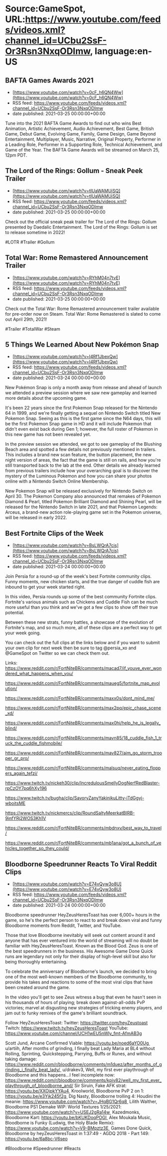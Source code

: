 # Source:GameSpot, URL:https://www.youtube.com/feeds/videos.xml?channel_id=UCbu2SsF-Or3Rsn3NxqODImw, language:en-US

## BAFTA Games Awards 2021
 - [https://www.youtube.com/watch?v=0cF_h6QN4Ww](https://www.youtube.com/watch?v=0cF_h6QN4Ww)
 - RSS feed: https://www.youtube.com/feeds/videos.xml?channel_id=UCbu2SsF-Or3Rsn3NxqODImw
 - date published: 2021-03-25 00:00:00+00:00

Tune into the 2021 BAFTA Game Awards to find out who wins Best Animation, Artistic Achievement, Audio Achievement, Best Game, British Game, Debut Game, Evolving Game, Family, Game Design, Game Beyond Entertainment, Multiplayer, Music, Narrative, Original Property, Performer in a Leading Role, Performer in a Supporting Role, Technical Achievement, and Game of the Year. The BAFTA Game Awards will be streamed on March 25, 12pm PDT.

## The Lord of the Rings: Gollum - Sneak Peek Trailer
 - [https://www.youtube.com/watch?v=tIUaWAMUjSQ](https://www.youtube.com/watch?v=tIUaWAMUjSQ)
 - RSS feed: https://www.youtube.com/feeds/videos.xml?channel_id=UCbu2SsF-Or3Rsn3NxqODImw
 - date published: 2021-03-25 00:00:00+00:00

Check out the official sneak peak trailer for The Lord of the Rings: Gollum presented by Daedalic Entertainment. The Lord of the Rings: Gollum is set to release sometime in 2022! 

#LOTR #Trailer #Gollum

## Total War: Rome Remastered Announcement Trailer
 - [https://www.youtube.com/watch?v=RYhM04n7tvE](https://www.youtube.com/watch?v=RYhM04n7tvE)
 - RSS feed: https://www.youtube.com/feeds/videos.xml?channel_id=UCbu2SsF-Or3Rsn3NxqODImw
 - date published: 2021-03-25 00:00:00+00:00

Check out the Total War: Rome Remastered announcement trailer available for pre-order now on Steam. Total War: Rome Remastered is slated to come out April 29th, 2021! 

#Trailer #TotalWar #Steam

## 5 Things We Learned About New Pokémon Snap
 - [https://www.youtube.com/watch?v=I4Rf1JbexQw](https://www.youtube.com/watch?v=I4Rf1JbexQw)
 - RSS feed: https://www.youtube.com/feeds/videos.xml?channel_id=UCbu2SsF-Or3Rsn3NxqODImw
 - date published: 2021-03-24 00:00:00+00:00

New Pokémon Snap is only a month away from release and ahead of launch we attended a preview session where we saw new gameplay and learned more details about the upcoming game.

It's been 22 years since the first Pokemon Snap released for the Nintendo 64 in 1999, and we're finally getting a sequel on Nintendo Switch titled New Pokemon Snap. Seeing as this is the first game since the N64 days, this will be the first Pokemon Snap game in HD and it will include Pokemon that didn't even exist back during Gen 1; however, the full roster of Pokemon in this new game has not been revealed yet.

In the preview session we attended, we got to see gameplay of the Blushing Beach area and spotted a few details not previously mentioned in trailers. This includes a brand new scan feature, the button placement, the new night version of areas, the fact that the game is still on rails, and how you're still transported back to the lab at the end. Other details we already learned from previous trailers include how your overarching goal is to discover the mystery of the Luminous Pokemon and how you can share your photos online with a Nintendo Switch Online Membership.

New Pokemon Snap will be released exclusively for Nintendo Switch on April 30. The Pokemon Company also announced that remakes of Pokemon Diamond & Pearl, titled Pokemon Brilliant Diamond and Shining Pearl, will be released for the Nintendo Switch in late 2021, and that Pokemon Legends: Arceus, a brand-new action role-playing game set in the Pokemon universe, will be released in early 2022.

## Best Fortnite Clips of the Week
 - [https://www.youtube.com/watch?v=BsLWQrA7cis](https://www.youtube.com/watch?v=BsLWQrA7cis)
 - RSS feed: https://www.youtube.com/feeds/videos.xml?channel_id=UCbu2SsF-Or3Rsn3NxqODImw
 - date published: 2021-03-24 00:00:00+00:00

Join Persia for a round-up of the week's best Fortnite community clips. Funny moments, new chicken starts, and the true danger of cuddle fish are inbound to get your week started right. 

In this video, Persia rounds up some of the best community Fortnite clips. Fortnite's various animals such as Chickens and Cuddle Fish can be much more useful than you think and we've got a few clips to show off their true potential. 

Between these new strats, funny battles, a showcase of the evolution of Fortnite's map, and so much more, all of these clips are a perfect way to get your week going.  

You can check out the full clips at the links below and if you want to submit your own clip for next week then be sure to tag @persia_xo and @GameSpot on Twitter so we can check them out. 

Links:
https://www.reddit.com/r/FortNiteBR/comments/macad7/if_youve_ever_wondered_what_happens_when_you/

https://www.reddit.com/r/FortNiteBR/comments/maueg5/fortnite_map_evolution/

https://www.reddit.com/r/FortNiteBR/comments/maxx0s/dont_mind_me/

https://www.reddit.com/r/FortNiteBR/comments/max2pq/epic_chase_scene_xd/

https://www.reddit.com/r/FortNiteBR/comments/max0hi/help_he_is_legally_blind/

https://www.reddit.com/r/FortNiteBR/comments/mavn85/18_cuddle_fish_1_truck_the_cuddle_fishmobile/

https://www.reddit.com/r/FortNiteBR/comments/mav827/aim_go_storm_trooper_gr_pro/

https://www.reddit.com/r/FortNiteBR/comments/malsuq/never_eating_floppers_again_tefzi/

https://www.twitch.tv/nickeh30/clip/IncredulousSmellyDogNerfRedBlaster-rpCzOY7pq6hXy196

https://www.twitch.tv/bugha/clip/SavoryZanyYakinikuLitty-iTdGgyj-wboitsME

https://www.twitch.tv/nickmercs/clip/RoundSaltyMeerkatBIRB-9infYRj2WOS3Kh1V

https://www.reddit.com/r/FortNiteBR/comments/mbdnxv/best_way_to_travel/

https://www.reddit.com/r/FortNiteBR/comments/mb1ana/got_a_bunch_of_vehicles_together_so_they_could/

## Bloodborne Speedrunner Reacts To Viral Reddit Clips
 - [https://www.youtube.com/watch?v=E74vQyw3o8U](https://www.youtube.com/watch?v=E74vQyw3o8U)
 - RSS feed: https://www.youtube.com/feeds/videos.xml?channel_id=UCbu2SsF-Or3Rsn3NxqODImw
 - date published: 2021-03-24 00:00:00+00:00

Bloodborne speedrunner HeyZeusHeresToast has over 6,000+ hours in the game, so he's the perfect person to react to and break down viral and funny Bloodborne moments from Reddit, Twitter, and YouTube.

Those that love Bloodborne inevitably will seek out content around it and anyone that has ever ventured into the world of streaming will no doubt be familiar with HeyZeusHeresToast. Known as the Blood God. Zeus is one of the best speedrunners in the business. His Awesome Game Done Quick runs are legendary not only for their display of high-level skill but also for being thoroughly entertaining. 

To celebrate the anniversary of Bloodborne's launch, we decided to bring one of the most well-known members of the Bloodborne community, to provide his takes and reactions to some of the most viral clips that have been created around the game.

In the video you'll get to see Zeus witness a bug that even he hasn't seen in his thousands of hours of playing; break down against-all-odds PvP victories; marvel at disgusting new strategies of tricking enemy players, and jam out to funky remixes of the game's brilliant soundtrack. 

Follow HeyZeusHeresToast:
Twitter: https://twitter.com/heyZeustoast
Twitch: https://www.twitch.tv/heyZeusHeresToast 
YouTube: https://www.youtube.com/channel/UCH1wEU5nWIy_fmt-AfmAB3g 

Scott Jund, Arcane Confirmed Viable: https://youtu.be/noed6aYO0Ug 
u/artiih, After months of grinding, I finally beat Lady Maria at BL4 without Rolling, Sprinting, Quickstepping, Parrying, Buffs or Runes, and without taking damage: https://www.reddit.com/r/bloodborne/comments/m1duez/after_months_of_grinding_i_finally_beat_lady/ 
u/drakev3, Well, my first ever playthrough of Bloodborne and this happens...I feel incomplete now: https://www.reddit.com/r/bloodborne/comments/kpiv82/well_my_first_ever_playthrough_of_bloodborne_and/
Sir Siruin, Fake AFK strat: https://youtu.be/XXOjpkYYAu4 
Kroolworld, Bloodborne PvP 2 on 1: https://youtu.be/e3Yjk245f2g 
Dig Nasty, Bloodborne trolling 4: Houdini the meanie: https://www.youtube.com/watch?v=JHqBG1Qr6q8 
Lilith Walther, Bloodborne PS1 Demake WIP: World Textures 1/25/2021: https://www.youtube.com/watch?v=USEJ2gRa14w 
Kazedmonks, Bloodborne Kart: https://youtu.be/bKUKDoqPOGI 
Alex Moukala Music, Bloodborne is Funky (Ludwig, the Holy Blade Remix): https://www.youtube.com/watch?v=V9-BMpztz3E 
Games Done Quick, Bloodborne by heyZeusHeresToast in 1:37:49 - AGDQ 2018 - Part 149: https://youtu.be/6a8bc-V6seo

#Bloodborne #Speedrunner #Reacts

